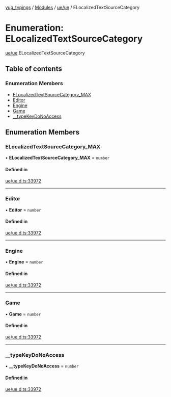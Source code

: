 [yug_typings](../README.md) / [Modules](../modules.md) / [ue/ue](../modules/ue_ue.md) / ELocalizedTextSourceCategory

# Enumeration: ELocalizedTextSourceCategory

[ue/ue](../modules/ue_ue.md).ELocalizedTextSourceCategory

## Table of contents

### Enumeration Members

- [ELocalizedTextSourceCategory\_MAX](ue_ue.ELocalizedTextSourceCategory.md#elocalizedtextsourcecategory_max)
- [Editor](ue_ue.ELocalizedTextSourceCategory.md#editor)
- [Engine](ue_ue.ELocalizedTextSourceCategory.md#engine)
- [Game](ue_ue.ELocalizedTextSourceCategory.md#game)
- [\_\_typeKeyDoNoAccess](ue_ue.ELocalizedTextSourceCategory.md#__typekeydonoaccess)

## Enumeration Members

### ELocalizedTextSourceCategory\_MAX

• **ELocalizedTextSourceCategory\_MAX** = `number`

#### Defined in

[ue/ue.d.ts:33972](https://github.com/YugMetaverse/yug_typings/blob/b7d9b19/ue/ue.d.ts#L33972)

___

### Editor

• **Editor** = `number`

#### Defined in

[ue/ue.d.ts:33972](https://github.com/YugMetaverse/yug_typings/blob/b7d9b19/ue/ue.d.ts#L33972)

___

### Engine

• **Engine** = `number`

#### Defined in

[ue/ue.d.ts:33972](https://github.com/YugMetaverse/yug_typings/blob/b7d9b19/ue/ue.d.ts#L33972)

___

### Game

• **Game** = `number`

#### Defined in

[ue/ue.d.ts:33972](https://github.com/YugMetaverse/yug_typings/blob/b7d9b19/ue/ue.d.ts#L33972)

___

### \_\_typeKeyDoNoAccess

• **\_\_typeKeyDoNoAccess** = `number`

#### Defined in

[ue/ue.d.ts:33972](https://github.com/YugMetaverse/yug_typings/blob/b7d9b19/ue/ue.d.ts#L33972)
